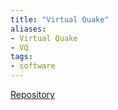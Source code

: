 ```yaml
---
title: "Virtual Quake"
aliases:
- Virtual Quake
- VQ
tags:
- software
---
```


 [Repository](https://geodynamics.org/cig/software/vq/)
